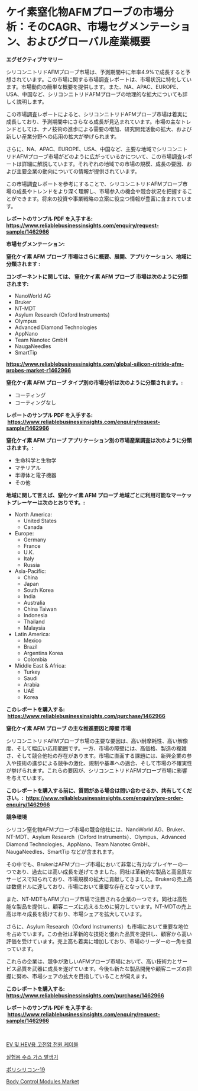 <p><h1>ケイ素窒化物AFMプローブの市場分析：そのCAGR、市場セグメンテーション、およびグローバル産業概要</h1></p><p><strong>エグゼクティブサマリー</strong></p>
<p><p>シリコンニトリドAFMプローブ市場は、予測期間中に年率4.9%で成長すると予想されています。この市場に関する市場調査レポートは、市場状況に特化しています。市場動向の簡単な概要を提供します。また、NA、APAC、EUROPE、USA、中国など、シリコンニトリドAFMプローブの地理的な拡大についても詳しく説明します。</p><p>この市場調査レポートによると、シリコンニトリドAFMプローブ市場は着実に成長しており、予測期間中にさらなる成長が見込まれています。市場の主なトレンドとしては、ナノ技術の進歩による需要の増加、研究開発活動の拡大、および新しい産業分野への応用の拡大が挙げられます。</p><p>さらに、NA、APAC、EUROPE、USA、中国など、主要な地域でシリコンニトリドAFMプローブ市場がどのように広がっているかについて、この市場調査レポートは詳細に解説しています。それぞれの地域での市場の規模、成長の要因、および主要企業の動向についての情報が提供されています。</p><p>この市場調査レポートを参考にすることで、シリコンニトリドAFMプローブ市場の成長やトレンドをより深く理解し、市場参入の機会や競合状況を把握することができます。将来の投資や事業戦略の立案に役立つ情報が豊富に含まれています。</p></p>
<p><strong>レポートのサンプル PDF を入手する: <a href="https://www.reliablebusinessinsights.com/enquiry/request-sample/1462966">https://www.reliablebusinessinsights.com/enquiry/request-sample/1462966</a></strong></p>
<p><strong>市場セグメンテーション:</strong></p>
<p><strong> 窒化ケイ素 AFM プローブ 市場はさらに概要、展開、アプリケーション、地域に分類されます :</strong></p>
<p><strong>コンポーネントに関しては、 窒化ケイ素 AFM プローブ 市場は次のように分類されます: &nbsp;</strong></p>
<p><ul><li>NanoWorld AG</li><li>Bruker</li><li>NT-MDT</li><li>Asylum Research (Oxford Instruments)</li><li>Olympus</li><li>Advanced Diamond Technologies</li><li>AppNano</li><li>Team Nanotec GmbH</li><li>NaugaNeedles</li><li>SmartTip</li></ul></p>
<p><strong><a href="https://www.reliablebusinessinsights.com/global-silicon-nitride-afm-probes-market-r1462966">https://www.reliablebusinessinsights.com/global-silicon-nitride-afm-probes-market-r1462966</a></strong></p>
<p><strong> 窒化ケイ素 AFM プローブ タイプ別の市場分析は次のように分類されます。:</strong></p>
<p><ul><li>コーティング</li><li>コーティングなし</li></ul></p>
<p><strong>レポートのサンプル PDF を入手する: &nbsp;<a href="https://www.reliablebusinessinsights.com/enquiry/request-sample/1462966">https://www.reliablebusinessinsights.com/enquiry/request-sample/1462966</a></strong></p>
<p><strong> 窒化ケイ素 AFM プローブ アプリケーション別の市場産業調査は次のように分類されます。:</strong></p>
<p><ul><li>生命科学と生物学</li><li>マテリアル</li><li>半導体と電子機器</li><li>その他</li></ul></p>
<p><strong>地域に関して言えば、窒化ケイ素 AFM プローブ 地域ごとに利用可能なマーケットプレーヤーは次のとおりです。:</strong></p>
<p><ul>
    <li>
        North America:
        <ul>
            <li>United States</li>
            <li>Canada</li>
        </ul>
    </li>
    <li>
        Europe:
        <ul>
            <li>Germany</li>
            <li>France</li>
            <li>U.K.</li>
            <li>Italy</li>
            <li>Russia</li>
        </ul>
    </li>
    <li>
        Asia-Pacific:
        <ul>
            <li>China</li>
            <li>Japan</li>
            <li>South Korea</li>
            <li>India</li>
            <li>Australia</li>
            <li>China Taiwan</li>
            <li>Indonesia</li>
            <li>Thailand</li>
            <li>Malaysia</li>
        </ul>
    </li>
    <li>
        Latin America:
        <ul>
            <li>Mexico</li>
            <li>Brazil</li>
            <li>Argentina Korea</li>
            <li>Colombia</li>
        </ul>
    </li>
    <li>
        Middle East & Africa:
        <ul>
            <li>Turkey</li>
            <li>Saudi</li>
            <li>Arabia</li>
            <li>UAE</li>
            <li>Korea</li>
        </ul>
    </li>
    </ul></p>
<p><strong>このレポートを購入する: &nbsp;<a href="https://www.reliablebusinessinsights.com/purchase/1462966">https://www.reliablebusinessinsights.com/purchase/1462966</a></strong></p>
<p><strong>窒化ケイ素 AFM プローブ の主な推進要因と障壁 市場</strong></p>
<p><p>シリコンニトリドAFMプローブ市場の主要な要因は、高い耐摩耗性、高い解像度、そして幅広い応用範囲です。一方、市場の障壁には、高価格、製造の複雑さ、そして競合他社の存在があります。市場に直面する課題には、新興企業の参入や技術の進歩による競争の激化、規制や基準への適合、そして市場の不確実性が挙げられます。これらの要因が、シリコンニトリドAFMプローブ市場に影響を与えています。</p></p>
<p><strong>このレポートを購入する前に、質問がある場合は問い合わせるか、共有してください。:&nbsp; <a href="https://www.reliablebusinessinsights.com/enquiry/pre-order-enquiry/1462966">https://www.reliablebusinessinsights.com/enquiry/pre-order-enquiry/1462966</a></strong></p>
<p><strong>競争環境</strong></p>
<p><p>シリコン窒化物AFMプローブ市場の競合他社には、NanoWorld AG、Bruker、NT-MDT、Asylum Research（Oxford Instruments）、Olympus、Advanced Diamond Technologies、AppNano、Team Nanotec GmbH、NaugaNeedles、SmartTip などが含まれます。</p><p>その中でも、BrukerはAFMプローブ市場において非常に有力なプレイヤーの一つであり、過去には高い成長を遂げてきました。同社は革新的な製品と高品質なサービスで知られており、市場規模の拡大に貢献してきました。Brukerの売上高は数億ドルに達しており、市場において重要な存在となっています。</p><p>また、NT-MDTもAFMプローブ市場で注目される企業の一つです。同社は高性能な製品を提供し、顧客ニーズに応えるために努力しています。NT-MDTの売上高は年々成長を続けており、市場シェアを拡大しています。</p><p>さらに、Asylum Research（Oxford Instruments）も市場において重要な地位を占めています。この会社は革新的な技術と優れた品質を提供し、顧客から高い評価を受けています。売上高も着実に増加しており、市場のリーダーの一角を担っています。</p><p>これらの企業は、競争が激しいAFMプローブ市場において、高い技術力とサービス品質を武器に成長を遂げています。今後も新たな製品開発や顧客ニーズの把握に努め、市場シェアの拡大を目指していることが伺えます。</p></p>
<p><strong>このレポートを購入する: &nbsp; <a href="https://www.reliablebusinessinsights.com/purchase/1462966">https://www.reliablebusinessinsights.com/purchase/1462966</a></strong></p>
<p><strong>レポートのサンプル PDF を入手する: &nbsp;<a href="https://www.reliablebusinessinsights.com/enquiry/request-sample/1462966">https://www.reliablebusinessinsights.com/enquiry/request-sample/1462966</a></strong><strong></strong></p>
<p>&nbsp;</p>
<p><p><a href="https://github.com/AnthonyWratten/Market-Research-Report-List-1/blob/main/682414992663.md">EV 및 HEV용 고전압 전원 케이블</a></p><p><a href="https://github.com/plelbej847484502/Market-Research-Report-List-2/blob/main/493813392664.md">실험용 수소 가스 발생기</a></p><p><a href="https://medium.com/@abdielkilback/%E3%83%9D%E3%83%AA%E3%82%B7%E3%83%AA%E3%82%B3%E3%83%B3-19%E5%B8%82%E5%A0%B4%E5%88%86%E6%9E%90-%E3%81%9D%E3%81%AEcagr-%E5%B8%82%E5%A0%B4%E3%82%BB%E3%82%B0%E3%83%A1%E3%83%B3%E3%83%86%E3%83%BC%E3%82%B7%E3%83%A7%E3%83%B3-%E3%81%8A%E3%82%88%E3%81%B3%E3%82%B0%E3%83%AD%E3%83%BC%E3%83%90%E3%83%AB%E6%A5%AD%E7%95%8C%E6%A6%82%E6%B3%81-ab8edcdb1773">ポリシリコン-19</a></p><p><a href="https://issuu.com/reportprime-2/docs/body-control-modules-market-size-2030.pptx">Body Control Modules Market</a></p></p>
